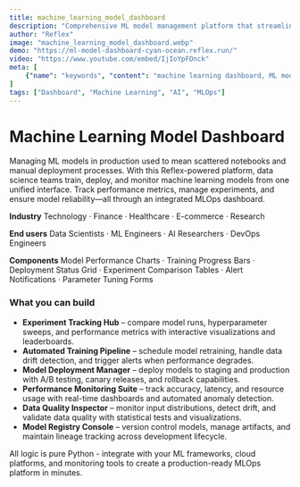 ```yaml
---
title: machine_learning_model_dashboard
description: "Comprehensive ML model management platform that streamlines training, deployment, and monitoring of machine learning models across production environments"
author: "Reflex"
image: "machine_learning_model_dashboard.webp"
demo: "https://ml-model-dashboard-cyan-ocean.reflex.run/"
video: "https://www.youtube.com/embed/IjIoYpFOnck"
meta: [
    {"name": "keywords", "content": "machine learning dashboard, ML model management, model deployment, AI monitoring, model training, Reflex app, MLOps platform"},
]
tags: ["Dashboard", "Machine Learning", "AI", "MLOps"]
---
```



# Machine Learning Model Dashboard

Managing ML models in production used to mean scattered notebooks and manual deployment processes.
With this Reflex-powered platform, data science teams train, deploy, and monitor machine learning models from one unified interface. Track performance metrics, manage experiments, and ensure model reliability—all through an integrated MLOps dashboard.


**Industry**
Technology · Finance · Healthcare · E-commerce · Research

**End users**
Data Scientists · ML Engineers · AI Researchers · DevOps Engineers

**Components**
Model Performance Charts · Training Progress Bars · Deployment Status Grid · Experiment Comparison Tables · Alert Notifications · Parameter Tuning Forms



### What you can build

* **Experiment Tracking Hub** – compare model runs, hyperparameter sweeps, and performance metrics with interactive visualizations and leaderboards.
* **Automated Training Pipeline** – schedule model retraining, handle data drift detection, and trigger alerts when performance degrades.
* **Model Deployment Manager** – deploy models to staging and production with A/B testing, canary releases, and rollback capabilities.
* **Performance Monitoring Suite** – track accuracy, latency, and resource usage with real-time dashboards and automated anomaly detection.
* **Data Quality Inspector** – monitor input distributions, detect drift, and validate data quality with statistical tests and visualizations.
* **Model Registry Console** – version control models, manage artifacts, and maintain lineage tracking across development lifecycle.

All logic is pure Python - integrate with your ML frameworks, cloud platforms, and monitoring tools to create a production-ready MLOps platform in minutes.
